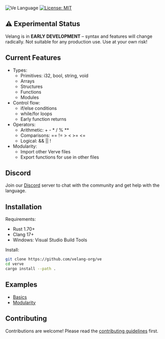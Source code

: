 ![Ve Language](https://img.shields.io/static/v1?label=&message=Velang&color=2b7489&logo=asciidoc&logoColor=white)
[![License: MIT](https://img.shields.io/badge/License-MIT-yellow.svg)](https://opensource.org/licenses/MIT)

## ⚠️ Experimental Status
Velang is in **EARLY DEVELOPMENT** – syntax and features will change radically. Not suitable for any production use. Use at your own risk!

## Current Features
- Types:
  - Primitives: i32, bool, string, void
  - Arrays
  - Structures
  - Functions
  - Modules
- Control flow:
  - if/else conditions
  - while/for loops
  - Early function returns
- Operators:
  - Arithmetic: + - * / % **
  - Comparisons: == != > < >= <=
  - Logical: && || !
- Modularity:
  - Import other Verve files
  - Export functions for use in other files

## Discord 
Join our [Discord](https://dsc.gg/velang) server to chat with the community and get help with the language.

## Installation
Requirements:
- Rust 1.70+
- Clang 17+
- Windows: Visual Studio Build Tools

Install:
```bash
git clone https://github.com/velang-org/ve
cd verve
cargo install --path .
```
## Examples
- [Basics](./examples/basics/README.md)
- [Modularity](./examples/modularity/README.md)
## Contributing
Contributions are welcome! Please read the [contributing guidelines](CONTRIBUTING.md) first.